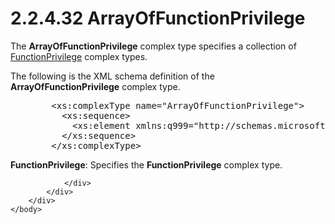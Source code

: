 <html dir="LTR" xmlns:mshelp="http://msdn.microsoft.com/mshelp" xmlns:ddue="http://ddue.schemas.microsoft.com/authoring/2003/5" xmlns:xlink="http://www.w3.org/1999/xlink" xmlns:tool="http://www.microsoft.com/tooltip">
    <head>
        <meta http-equiv="Content-Type" content="text/html; CHARSET=utf-8"></meta>
        <meta name="save" content="history"></meta>
        <title>2.2.4.32 ArrayOfFunctionPrivilege</title>
        <xml>
            <mshelp:toctitle title="2.2.4.32 ArrayOfFunctionPrivilege"></mshelp:toctitle>
            <mshelp:rltitle title="[MS-SSMDSWS-15]: ArrayOfFunctionPrivilege"></mshelp:rltitle>
            <mshelp:keyword index="A" term="bb02bff3-79e1-4d6f-91ea-14c17c69da88"></mshelp:keyword>
            <mshelp:attr name="DCSext.ContentType" value="open specification"></mshelp:attr>
            <mshelp:attr name="AssetID" value="bb02bff3-79e1-4d6f-91ea-14c17c69da88"></mshelp:attr>
            <mshelp:attr name="TopicType" value="kbRef"></mshelp:attr>
            <mshelp:attr name="DCSext.Title" value="[MS-SSMDSWS-15]: ArrayOfFunctionPrivilege" />
        </xml>
    </head>
    <body>
        <div id="header">
            <h1 class="heading">2.2.4.32 ArrayOfFunctionPrivilege</h1>
        </div>
        <div id="mainSection">
            <div id="mainBody">
                <div id="allHistory" class="saveHistory"></div>
                <div id="sectionSection0" class="section" name="collapseableSection">
                    

<p>The <b>ArrayOfFunctionPrivilege</b> complex type specifies a
collection of <a href="401d0abe-bb72-4cb8-bd00-48da285279d1.htm">FunctionPrivilege</a>
complex types.</p>

<p>The following is the XML schema definition of the <b>ArrayOfFunctionPrivilege</b>
complex type.</p>

<dl>
<dd>
<div><pre>   &lt;xs:complexType name=&quot;ArrayOfFunctionPrivilege&quot;&gt;
     &lt;xs:sequence&gt;
       &lt;xs:element xmlns:q999=&quot;http://schemas.microsoft.com/sqlserver/masterdataservices/2009/09&quot; minOccurs=&quot;0&quot; maxOccurs=&quot;unbounded&quot; name=&quot;FunctionPrivilege&quot; nillable=&quot;true&quot; type=&quot;q999:FunctionPrivilege&quot; xmlns:xs=&quot;http://www.w3.org/2001/XMLSchema&quot; /&gt;
     &lt;/xs:sequence&gt;
   &lt;/xs:complexType&gt;
</pre></div>
</dd></dl>

<p><b>FunctionPrivilege</b>: Specifies the <b>FunctionPrivilege</b>
complex type.</p>


                </div>
            </div>
        </div>
    </body>
</html>